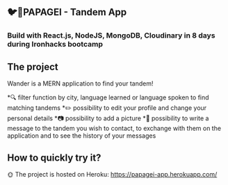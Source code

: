 ## :bird::speech_balloon:PAPAGEI - Tandem App
### Build with React.js, NodeJS, MongoDB, Cloudinary in 8 days during Ironhacks bootcamp
## The project
Wander is a MERN application to find your tandem! 

*🔍 filter function by city, language learned or language spoken to find matching tandems 
*✏️ possibility to edit your profile and change your personal details
*:camera: possibility to add a picture
*:email: possibility to write a message to the tandem you wish to contact, to exchange with them on the application and to see the history of your messages

## How to quickly try it?
🌞 The project is hosted on Heroku: https://papagei-app.herokuapp.com/

